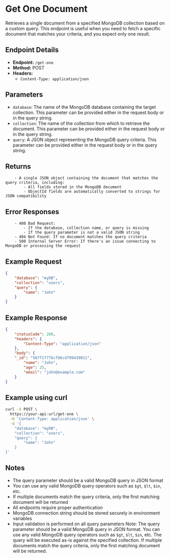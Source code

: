 # Get One Document

Retrieves a single document from a specified MongoDB collection based on a custom query. This endpoint is useful when you need to fetch a specific document that matches your criteria, and you expect only one result.

## Endpoint Details
- **Endpoint:** `/get-one`
- **Method:** POST
- **Headers:**
  - `Content-Type: application/json`

## Parameters
- `database`: The name of the MongoDB database containing the target collection. This parameter can be provided either in the request body or in the query string.
- `collection`: The name of the collection from which to retrieve the document. This parameter can be provided either in the request body or in the query string.
- `query`: A JSON object representing the MongoDB query criteria. This parameter can be provided either in the request body or in the query string.

## Returns
        - A single JSON object containing the document that matches the query criteria, including:
            - All fields stored in the MongoDB document
            - ObjectId fields are automatically converted to strings for JSON compatibility

## Error Responses
        - 400 Bad Request: 
            - If the database, collection name, or query is missing
            - If the query parameter is not a valid JSON string
        - 404 Not Found: If no document matches the query criteria
        - 500 Internal Server Error: If there's an issue connecting to MongoDB or processing the request

## Example Request
```json
{
    "database": "myDB",
    "collection": "users",
    "query": {
        "name": "John"
    }
}
```

## Example Response
```json
{
    "statusCode": 200,
    "headers": {
        "Content-Type": "application/json"
    },
    "body": {
    "_id": "507f1f77bcf86cd799439011",
        "name": "John",
        "age": 25,
        "email": "john@example.com"
    }
}
```

## Example using curl
```bash
curl -X POST \
  https://your-api-url/get-one \
  -H 'Content-Type: application/json' \
  -d '{
    "database": "myDB",
    "collection": "users",
    "query": {
        "name": "John"
    }
}'
```

## Notes
- The query parameter should be a valid MongoDB query in JSON format
- You can use any valid MongoDB query operators such as `$gt`, `$lt`, `$in`, etc.
- If multiple documents match the query criteria, only the first matching document will be returned
- All endpoints require proper authentication
- MongoDB connection string should be stored securely in environment variables
- Input validation is performed on all query parameters
Note: The query parameter should be a valid MongoDB query in JSON format. You can use any valid MongoDB query operators such as `$gt`, `$lt`, `$in`, etc. The query will be executed as-is against the specified collection. If multiple documents match the query criteria, only the first matching document will be returned.